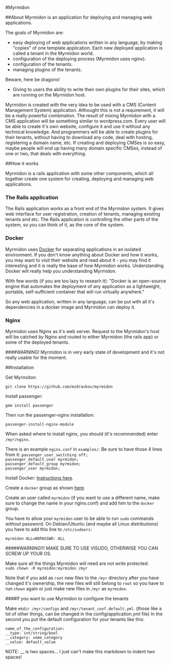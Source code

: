 #Myrmidon

##About
Myrmidon is an application for deploying and managing web applications.

The goals of Myrmidon are:

* easy deploying of web applications written in any language, by making "copies" of one template application. Each new deployed application is called a tenant in the Myrmidon world.
* configuration of the deploying process (Myrmidon uses nginx).
* configuration of the tenants.
* managing plugins of the tenants.

Beware, here be dragons!

* Giving to users the ability to write their own plugins for their sites, which are running on the Myrmidon host.

Myrmidon is created with the very idea to be used with a CMS (Content Management System) application. Althought this is not a requirement, it will be a really powerful combination. The result of mixing Myrmidon with a CMS application will be something similar to wordpress.com. Every user will be able to create it's own website, configure it and use it without any technical knowledge. And programmers will be able to create plugins for their tenants, without having to download any code, deal with hosting, registering a domain name, etc. If creating and deploying CMSes is so easy, maybe people will end up having many domain specific CMSes, instead of one or two, that deals with everything.

##How it works

Myrmidon is a rails application with some other components, which all together create one system for creating, deploying and managing web applications.

### The Rails application
The Rails application works as a front end of the Myrmidon system. It gives web interface for user registration, creation of tenants, managing existing tenants and etc. The Rails application is controlling the other parts of the system, so you can think of it, as the core of the system.

### Docker

Myrmidon uses [Docker](http://docker.io) for separating applications in an isolated environment. If you don't know anything about Docker and how it works, you may want to visit their website and read about it - you may find it interesting and it is really the base of how Myrmidon works. Understanding Docker will really help you understanding Myrmidon.

With few words (if you are too lazy to researh it): "Docker is an open-source engine that automates the deployment of any application as a lightweight, portable, self-sufficient container that will run virtually anywhere."

So any web application, written in any language, can be put with all it's dependencies in a docker image and Myrmidon can deploy it.

### Nginx

Myrmidon uses Nginx as it's web server. Request to the Myrmidon's host will be catched by Nginx and routed to either Myrmidon (the rails app) or some of the deployed tenants.

####WARNING!
Myrmidon is in very early state of development and it's not really usable for the moment.

##Installation

Get Myrmidon:  
```console
git clone https://github.com/mzdravkov/myrmidon
```

Install passenger:  
```console
gem install passenger
```

Then run the passenger-nginx installation:  
```console
passenger-install-nginx-module
```

When asked where to install nginx, you should (it's recommended) enter ```/myr/nginx```.

There is an example ```nginx.conf``` in ```examples/```. Be sure to have those 4 lines from it:
```passenger_user_switching off;```  
```passenger_default_user myrmidon;```  
```passenger_default_group myrmidon;```  
```passenger_user myrmidon;```

Install Docker: [Instructions here](http://www.docker.io/gettingstarted/#h_installation).

Create a ```docker``` group as shown [here](http://docs.docker.io/en/latest/use/basics/#sudo-and-the-docker-group).

Create an user called ```myrmidon``` (if you want to use a different name, make sure to change the name in your nginx.conf) and add him to the ```docker``` group.


You have to allow your ```myrmidon``` user to be able to run ```sudo``` commands without password.
On Debian/Ubuntu (and maybe all Linux distributions) you have to add this line to ```/etc/sudoers```:

```myrmidon ALL=NOPASSWD: ALL```

#####WARNING!!! MAKE SURE TO USE VISUDO, OTHERWISE YOU CAN SCREW UP YOUR OS.

Make sure all the things Myrmidon will need are not write protected:  
```sudo chown -R myrmidon:myrmidon /myr```

Note that if you add as ```root``` new files to the ```/myr``` directory after you have changed it's ownership, the new files will still belong to ```root``` so you have to run ```chown``` again or just make new files in ```/myr``` as ```myrmidon```.


####If you want to use Myrmidon to configure the tenants

Make ```mkdir /myr/configs``` and ```/myr/tenant_conf.default.yml```. (those like a lot of other things, can be changed in the config/application.yml file) In the second you put the default configuration for your tenants like this:

```console
name_of_the_configuration:  
__type: int/string/bool  
__category: some_category  
__value: default_value
```

NOTE: __ is two spaces... I just can't make this markdown to indent two spaces!
